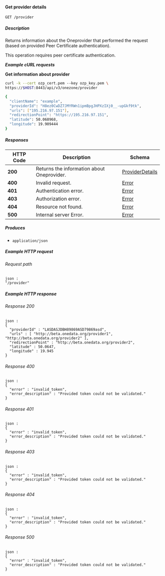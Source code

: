 
<a name="get_provider_details"></a>
#### Get provider details
```
GET /provider
```


##### Description
Returns information about the Oneprovider that performed the request
(based on provided Peer Certificate authentication).

This operation requires peer certificate authentication.

***Example cURL requests***

**Get information about provider**
```bash
curl -k --cert ozp_cert.pem --key ozp_key.pem \
https://$HOST:8443/api/v3/onezone/provider

{
  "clientName": "example",
  "providerId": "H8ez0CwDZ7JMYRWn1ipmBpgJHPXzIXj0__-upGkf9tk",
  "urls": ["195.216.97.151"],
  "redirectionPoint": "https://195.216.97.151",
  "latitude": 50.068968,
  "longitude": 19.909444
}
```


##### Responses

|HTTP Code|Description|Schema|
|---|---|---|
|**200**|Returns the information about Oneprovider.|[ProviderDetails](../definitions/ProviderDetails.md#providerdetails)|
|**400**|Invalid request.|[Error](../definitions/Error.md#error)|
|**401**|Authentication error.|[Error](../definitions/Error.md#error)|
|**403**|Authorization error.|[Error](../definitions/Error.md#error)|
|**404**|Resource not found.|[Error](../definitions/Error.md#error)|
|**500**|Internal server Error.|[Error](../definitions/Error.md#error)|


##### Produces

* `application/json`


##### Example HTTP request

###### Request path
```
json :
"/provider"
```


##### Example HTTP response

###### Response 200
```
json :
{
  "providerId" : "LASDASJDBH89869ASD79869asd",
  "urls" : [ "http://beta.onedata.org/provider1", "http://beta.onedata.org/provider2" ],
  "redirectionPoint" : "http://beta.onedata.org/provider2",
  "latitude" : 50.0647,
  "longitude" : 19.945
}
```


###### Response 400
```
json :
{
  "error" : "invalid_token",
  "error_description" : "Provided token could not be validated."
}
```


###### Response 401
```
json :
{
  "error" : "invalid_token",
  "error_description" : "Provided token could not be validated."
}
```


###### Response 403
```
json :
{
  "error" : "invalid_token",
  "error_description" : "Provided token could not be validated."
}
```


###### Response 404
```
json :
{
  "error" : "invalid_token",
  "error_description" : "Provided token could not be validated."
}
```


###### Response 500
```
json :
{
  "error" : "invalid_token",
  "error_description" : "Provided token could not be validated."
}
```



